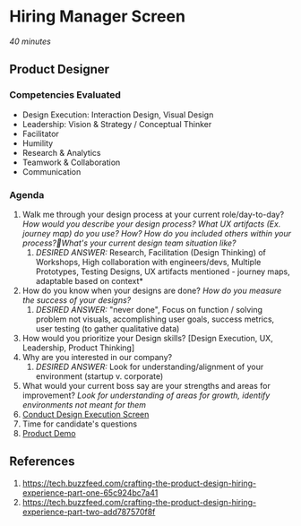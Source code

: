 # Hiring Manager Screen

*40 minutes*


## Product Designer

### Competencies Evaluated
- Design Execution: Interaction Design, Visual Design
- Leadership: Vision & Strategy / Conceptual Thinker
- Facilitator
- Humility
- Research & Analytics
- Teamwork & Collaboration
- Communication


### Agenda
1. Walk me through your design process at your current role/day-to-day? *How would you describe your design process? What UX artifacts (Ex. journey map) do you use? How? How do you included others within your process?What's your current design team situation like?*
   1. *DESIRED ANSWER:* Research, Facilitation (Design Thinking) of Workshops, High collaboration with engineers/devs, Multiple Prototypes, Testing Designs, UX artifacts mentioned - journey maps, adaptable based on context*
2. How do you know when your designs are done? *How do you measure the success of your designs?*
   1. *DESIRED ANSWER:* "never done", Focus on function / solving problem not visuals, accomplishing user goals, success metrics, user testing (to gather qualitative data)
3. How would you prioritize your Design skills? [Design Execution, UX, Leadership, Product Thinking] 
4. Why are you interested in our company?
   1. *DESIRED ANSWER:* Look for understanding/alignment of your environment (startup v. corporate)
5. What would your current boss say are your strengths and areas for improvement? *Look for understanding of areas for growth, identify environments not meant for them*
6. [Conduct Design Execution Screen](execution-screen.md)
7. Time for candidate's questions
8. [Product Demo](product-demo.md)



## References
1. https://tech.buzzfeed.com/crafting-the-product-design-hiring-experience-part-one-65c924bc7a41
2. https://tech.buzzfeed.com/crafting-the-product-design-hiring-experience-part-two-add787570f8f